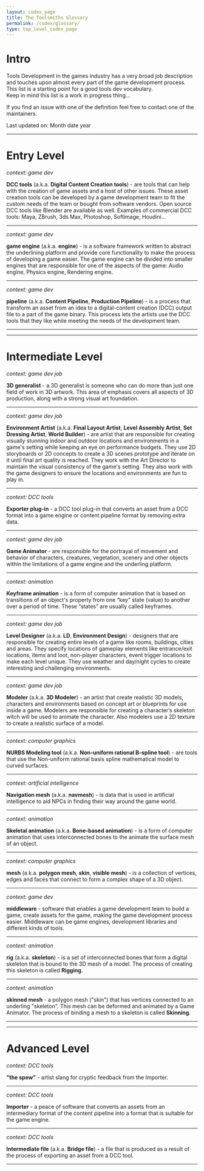 ```yaml
---
layout: codex_page
title: The Toolsmiths Glossary
permalink: /codex/glossary/
type: top_level_codex_page
---
```


# Intro
Tools Development in the games industry has a very broad job description and touches upon almost every part of the game development process. This list is a starting point for a good tools dev vocabulary.  
Keep in mind this list is a work in progress thing...

If you find an issue with one of the definition feel free to contact one of the maintainers. 

Last updated on: Month date year

------

# Entry Level

_context: game dev_

**DCC tools** (a.k.a. **Digital Content Creation tools**) - are tools that can help with the creation of game assets and a host of other issues. These asset creation tools can be developed by a game development team to fit the custom needs of the team or bought from software vendors. Open source DCC tools like Blender are available as well. 
Examples of commercial DCC tools: Maya, ZBrush, 3ds Max, Photoshop, Softimage, Houdini...


------

_context: game dev_

**game engine** (a.k.a. **engine**) - is a software framework written to abstract the underlining platform and provide core functionality to make the process of developing a game easier. The game engine can be divided into smaller engines that are responsible for one of the aspects of the game: Audio engine, Physics engine, Rendering engine.


------

_context: game dev_

**pipeline** (a.k.a. **Content Pipeline**, **Production Pipeline**) - is a process that transform an asset from an idea to a digital-content creation (DCC) output file to a part of the game binary. This process lets the artists use the DCC tools that they like while meeting the needs of the development team.


------


------

# Intermediate Level

_context: game dev job_

**3D generalist** - a 3D generalist is someone who can do more than just one field of work in 3D artwork. This area of emphasis covers all aspects of 3D production, along with a strong visual art foundation.


------

_context: game dev job_

**Environment Artist** (a.k.a. **Final Layout Artist**, **Level Assembly Artist**, **Set Dressing Artist**, **World Builder**) - are artist that are responsible for creating visually stunning indoor and outdoor locations and environments in a game's setting while keeping an eye on performance budgets. They use 2D storyboards or 2D concepts to create a 3D scenes prototype and iterate on it until final art quality is reached. They work with the Art Director to maintain the visual consistency of the game's setting. They also work with the game designers to ensure the locations and environments are fun to play in.


------

_context: DCC tools_

**Exporter plug-in** - a DCC tool plug-in that converts an asset from a DCC format into a game engine or content pipeline format by removing extra data.


------

_context: game dev job_

**Game Animator** - are responsible for the portrayal of movement and behavior of characters, creatures, vegetation, scenery and other objects within the limitations of a game engine and the underling platform.


------

_context: animation_

**Keyframe animation** - is a form of computer animation that is based on transitions of an object's property from one “key” state (value) to another over a period of time. These “states” are usually called keyframes.


------

_context: game dev job_

**Level Designer** (a.k.a. **LD**, **Environment Design**) - designers that are responsible for creating entire levels of a game like rooms, buildings, cities and areas. They specify locations of gameplay elements like entrance/exit locations, items and loot, non-player characters, event trigger locations to make each level unique. They use weather and day/night cycles to create interesting and challenging environments.


------

_context: game dev job_

**Modeler** (a.k.a. **3D Modeler**) - an artist that create realistic 3D models, characters and environments based on concept art or blueprints for use inside a game. Modelers are responsible for creating a character’s skeleton witch will be used to animate the character. Also modelers use a 2D texture to create a realistic surface of a model.


------

_context: computer graphics_

**NURBS Modeling tool** (a.k.a. **Non-uniform rational B-spline tool**) - are tools that use the Non-uniform rational basis spline mathematical model to curved surfaces.


------

_context: artificial intelligence_

**Navigation mesh** (a.k.a. **navmesh**) - is data that is used in artificial intelligence to aid NPCs in finding their way around the game world.


------

_context: animation_

**Skeletal animation** (a.k.a. **Bone-based animation**) - is a form of computer animation that uses interconnected bones to the animate the surface mesh of an object.


------

_context: computer graphics_

**mesh** (a.k.a. **polygon mesh**, **skin**, **visible mesh**) - is a collection of vertices, edges and faces that connect to form a complex shape of a 3D object.


------

_context: game dev_

**middleware** - software that enables a game development team to build a game, create assets for the game, making the game development process easier. Middleware can be game engines, development libraries and different kinds of tools.


------

_context: animation_

**rig** (a.k.a. **skeleton**) - is a set of interconnected bones that form a digital skeleton that is bound to the 3D mesh of a model. The process of creating this skeleton is called **Rigging**.


------

_context: animation_

**skinned mesh** - a polygon mesh ("skin") that has vertices connected to an underling "skeleton". This mesh can be deformed and animated by a Game Animator. The process of binding a mesh to a skeleton is called **Skinning**.


------


------

# Advanced Level

_context: DCC tools_

**"the spew"** - artist slang for cryptic feedback from the Importer.


------

_context: DCC tools_

**Importer** - a peace of software that converts an assets from an intermediary format of the content pipeline into a format that is suitable for the game engine.


------

_context: DCC tools_

**Intermediate file** (a.k.a. **Bridge file**) - a file that is produced as a result of the process of exporting an asset from a DCC tool.


------

